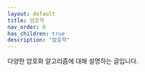 ```yaml
---
layout: default
title: 암호학
nav_order: 6
has_children: true
description: "암호학"
---
```


다양한 암호화 알고리즘에 대해 설명하는 글입니다.